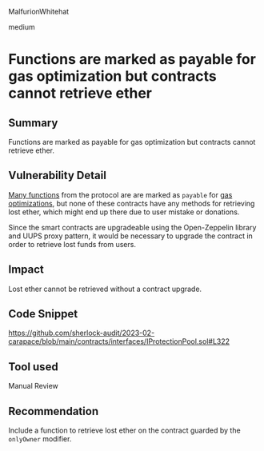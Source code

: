 MalfurionWhitehat

medium

# Functions are marked as payable for gas optimization but contracts cannot retrieve ether

## Summary

Functions are marked as payable for gas optimization but contracts cannot retrieve ether.

## Vulnerability Detail

[Many functions](https://github.com/sherlock-audit/2023-02-carapace-MalfurionWhitehat/search?q=payable) from the protocol are are marked as `payable` for [gas optimizations](https://github.com/sherlock-audit/2023-02-carapace/blob/main/contracts/interfaces/IProtectionPool.sol#L322), but none of these contracts have any methods for retrieving lost ether, which might end up there due to user mistake or donations. 

Since the smart contracts are upgradeable using the Open-Zeppelin library and UUPS proxy pattern, it would be necessary to upgrade the contract in order to retrieve lost funds from users.

## Impact

Lost ether cannot be retrieved without a contract upgrade.

## Code Snippet

https://github.com/sherlock-audit/2023-02-carapace/blob/main/contracts/interfaces/IProtectionPool.sol#L322

## Tool used

Manual Review

## Recommendation

Include a function to retrieve lost ether on the contract guarded by the `onlyOwner` modifier.
